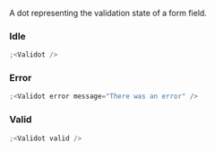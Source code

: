 A dot representing the validation state of a form field.

### Idle

```js
;<Validot />
```

### Error

```js
;<Validot error message="There was an error" />
```

### Valid

```js
;<Validot valid />
```
